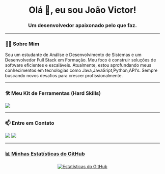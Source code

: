 

<h1 align="center">Olá 👋, eu sou João Victor!</h1>
<h3 align="center">Um desenvolvedor apaixonado pelo que faz.</h3>

---

### 👨‍💻 Sobre Mim
<p>
  Sou um estudante de Análise e Desenvolvimento de Sistemas e um Desenvolvedor Full Stack em Formação. Meu foco é construir soluções de software eficientes e escaláveis. Atualmente, estou aprofundando meus conhecimentos em tecnologias como Java,JavaSript,Python,API's. Sempre buscando novos desafios para crescer profissionalmente.
</p>

---

### 🛠️ Meu Kit de Ferramentas (Hard Skills)
<p align="left">
  <a href="https://skillicons.dev">
    <img src="https://skillicons.dev/icons?i=c,js,html,css,python,git" />
  </a>
</p>

---

### 📫 Entre em Contato
<p align="left">
  <a href="https://www.linkedin.com/in/jo%C3%A3o-victor-batista-de-ara%C3%BAjo-abrantes-2b179532b/" target="_blank"><img src="https://img.shields.io/badge/-LinkedIn-%230077B5?style=for-the-badge&logo=linkedin&logoColor=white" target="_blank"></a>
  <a href="mailto:batista4999@gmail.com"><img src="https://img.shields.io/badge/Email-D14836?style=for-the-badge&logo=gmail&logoColor=white"</a>
</p>

---

### 📊 Minhas Estatísticas do GitHub
<p align="center">
  <img align="center" src="https://github-readme-stats.vercel.app/api?username=jotaveHub&show_icons=true&theme=radical&include_all_commits=true&count_private=true" alt="Estatísticas do GitHub"/>
  <br><br>
